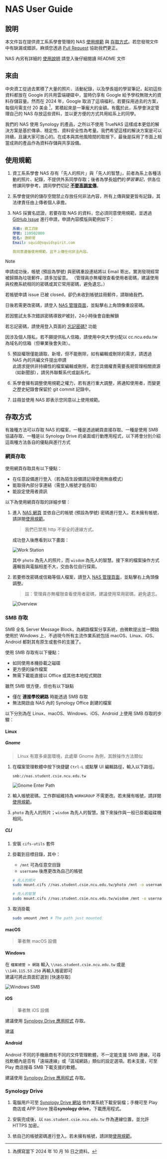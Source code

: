 # NAS User Guide

## 說明

本文件旨在提供資工系系學會管理的 NAS [使用規範](#使用規範) 與 [存取方式](#存取方式)。若您發現文件中有缺漏或錯誤，麻煩您透過 [Pull Request](https://github.com/ncu-csie-student-association/nas-user-guide/pulls) 協助我們更正。

NAS 內另有詳細的 <u>使用說明</u> 請登入後仔細閱讀 README 文件

## 來由

中央資工從過去累積了大量的照片、活動紀錄，以及學長姐的學習筆記，起初這些資料都放在 Google 的共用雲端硬碟中，當時仍享有 Google 給予學校無限大的資料存儲容量。然而在 2024 年，Google 取消了這項福利，若要採用過去的方案，每個月需支付 20 美金 [^google-workspace-price]，累積起來是一筆龐大的金額。有鑑於此，系學會決定管理自己的 NAS 存放這些資料，並以更方便的方式共用給系上的同學。

我們的 NAS 使用 Synology 的產品，之所以不使用 TrueNAS 這樣成本更低的解決方案是基於傳承、穩定性、資料安全性為考量。我們希望這樣的解決方案是可以持續，且讓大家可放心的。在成本與其他風險間的取捨下，最後是採用了市面上相當成熟的產品作為資料存儲與共享設備。

[^google-workspace-price]: 為撰寫當下 2024 年 10 月 16 日之資料。

## 使用規範

1. 資工系系學會 NAS 存有「先人的照片」與「先人的智慧」，前者為系上各種活動的照片、紀錄，不提供外系同學存取；後者為學長姐們的*學習筆記*，供各位修課同學參考，請同學們切記 <ins>**不要高調宣傳**</ins>。

2. 系學會提供的儲存空間禁止存放任何非法內容，所有上傳與變更皆有記錄，其法律責任由上傳者個人承擔。

3. NAS 採實名認證，若要存取 NAS 的資料，您必須同意使用規範，並透過 [GitHub Issue](https://github.com/ncu-csie-student-association/nas-user-guide/issues/new/choose) 進行申請，申請內容模版與範例如下：

   ```yaml
   系級: 資工四B
   學號: 110502000
   姓名: 游帥哥
   Email: squid@squidspirit.com

   我同意遵循使用規範，且不上傳任何非法內容。
   ```
> [!Note]
> 申請成功後，帳號 (預設為學號) 與密碼重設連結將以 Email 寄出，實測發現經常被歸類為垃圾郵件，請多加留意。
> （管理員亦無權限查看使用者密碼，建議使用與校務系統相同的密碼或其它常用密碼，避免遺忘。）
>
> 若帳號申請 issue 已被 closed，卻仍未收到帳號註冊郵件，請聯絡我們。
> 
> 日後若需更改密碼，請登入 [NAS 管理頁面](https://140.115.53.250:5001)，並點擊右上角頭像重設密碼。  
>
> 若因嘗試太多次錯誤密碼導致IP被封，24小時後會自動解鎖
>
> 若忘記密碼，請使用登入頁面的 <ins>忘記密碼?</ins> 功能
>
> 因涉及個人隱私，若不願提供私人信箱，請使用中央大學分配以 cc.ncu.edu.tw 為域名的信箱（但畢業後會失效）。

5. 預設權限僅能讀取、新增，但不能刪除，如有編輯或刪除的需求，請透過 NAS 內的共編文件提出申請  
   此請求提供非持續性的檔案編輯或刪除，若您具備權責需要長期管理相關資源（如新聞部），請另外聯繫系代或副系代。

6. 系學會擁有調整使用規範之權力，若有進行重大調整，將通知使用者，而變更之歷史紀錄會保留於 git commit 記錄中。

7. 註冊並使用 NAS 即表示您同意以上使用規範。

## 存取方式

有幾種方法可以存取 NAS 的檔案，一種是透過網頁直接存取、一種是使用 SMB 協議存取、一種是以 Synology Drive 的桌面或行動應用程式，以下將會分別介紹這兩種方法各自的優點與進行方式

### 網頁存取

使用網頁存取具有以下優點：

- 在任意設備進行登入（若為陌生設備請記得使用無痕模式）
- 能取得內部分享連結（需登入帳號才能存取）
- 能設定使用者資訊

以下為使用網頁存取的詳細步驟：

1. 進入 [NAS 網頁](https://nas.student.csie.ncu.edu.tw/) 並依自己的帳號 (預設為學號) 密碼進行登入。若未擁有帳號，請詳閱[使用規範](#使用規範)。

   > 我們已禁用 http 不安全的連線方式。

   成功登入後應看到以下畫面：

   ![Work Station](./image/screenshot-file-station.png)
   
   其中 `photo` 為先人的照片，而 `wisdom` 為先人的智慧。接下來的檔案操作方式邏輯皆與電腦相差不大，交由各位自行探索。


3. 若要修改密碼或信箱等個人檔案，請登入 [NAS 管理頁面](https://140.115.53.250:5001)，並點擊右上角頭像調整。
   
   > 註：管理員亦無權限查看使用者密碼，建議使用常用密碼，避免遺忘。
   
   ![Overview](./image/screenshot-overview.png)

### SMB 存取

SMB 全名 Server Message Block，為網路檔案分享系統，由微軟提出並一開始使用於 Windows 上，不過現今所有主流作業系統包括 macOS、Linux、iOS、Android 都對其有原生或套件的支援了。

使用 SMB 存取有以下優點：

- 如同使用本機掛載之磁碟
- 更方便的操作檔案
- 無需下載能直接以 Office 或其他本地程式開啟

雖然 SMB 很方便，但也有以下缺點

- 僅在 **連接學校網路** 時能透過 SMB 存取
- 無法開啟由 NAS 內的 Synology Office 創建的檔案

以下分別為在 Linux、macOS、Windows、iOS、Android 上使用 SMB 存取的步驟：

#### Linux

##### Gnome

> Linux 有眾多桌面環境，此處舉 Gnome 為例，其餘操作方法類似

1. 在檔案管理軟體中按下快捷鍵 `Ctrl-L` 或點擊 UI 編輯路徑，輸入以下路徑。

   ```text
   smb://nas.student.csie.ncu.edu.tw
   ```

   ![Gnome Enter Path](./image/screenshot-gnome-path.png)

2. 輸入帳號密碼，工作群組維持為 `WORKGROUP` 不需更改。若未擁有帳號，請詳閱[使用規範](#使用規範)。

3. `photo` 為先人的照片；`wisdom` 為先人的智慧。接下來操作與一般已掛載磁碟機相同。

##### CLI

1. 安裝 `cifs-utils` 套件

2. 掛載到目標目錄，其中：

   - `/mnt` 可為任意空目錄
   - `username` 後應更改為自己的帳號

   ```bash
   # 先人的照片
   sudo mount.cifs //nas.student.csie.ncu.edu.tw/photo /mnt -o username=110502000
   ```

   ```bash
   # 先人的智慧
   sudo mount.cifs //nas.student.csie.ncu.edu.tw/wisdom /mnt -o username=110502000
   ```

3. 取消掛載

   ```bash
   sudo umount /mnt # The path just mounted
   ```

#### macOS

> 筆者無 macOS 設備

#### Windows

在 `檔案總管 > 網路` 輸入 `\\nas.student.csie.ncu.edu.tw` 或是 `\\140.115.53.250` 再輸入帳密即可  
建議可將此頁面釘選到 [快速存取]

![Windows SMB](./image/screenshot-smb-windows.png)

#### iOS

> 筆者無 iOS 設備

建議使用 [Synology Drive 應用程式](#synology-drive) 存取。

建議

#### Android

Android 不同的手機廠商有不同的文件管理軟體，不一定能支援 SMB 連線，可尋找軟體內是否有「遠端連線」或「區域網路」類似的設定選項。若未支援，可至 Play 商店搜尋 SMB 下載支援的軟體。

建議使用 [Synology Drive 應用程式](#synology-drive) 存取。

### Synology Drive

1. 電腦用戶可至 [Synology Drive 網站](https://www.synology.com/zh-tw/dsm/feature/drive) 依作業系統下載安裝檔；手機可至 Play 商店或 APP Store 搜尋**synology drive**，下載應用程式。

2. 安裝完成後，以 `nas.student.csie.ncu.edu.tw` 作為連線位置，並允許 HTTPS 加密。

3. 依自己的帳號密碼進行登入。若未擁有帳號，請詳閱[使用規範](#使用規範)。
